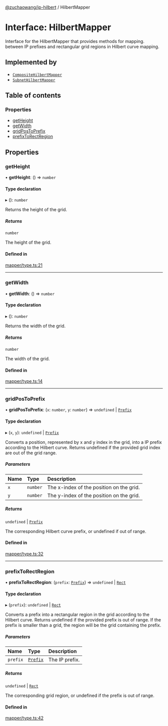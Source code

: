 [@zuchaowang/ip-hilbert](../README.md) / HilbertMapper

# Interface: HilbertMapper

Interface for the HilbertMapper that provides methods for mapping.
between IP prefixes and rectangular grid regions in Hilbert curve mapping.

## Implemented by

- [`CompositeHilbertMapper`](../classes/CompositeHilbertMapper.md)
- [`SubnetHilbertMapper`](../classes/SubnetHilbertMapper.md)

## Table of contents

### Properties

- [getHeight](HilbertMapper.md#getheight)
- [getWidth](HilbertMapper.md#getwidth)
- [gridPosToPrefix](HilbertMapper.md#gridpostoprefix)
- [prefixToRectRegion](HilbertMapper.md#prefixtorectregion)

## Properties

### getHeight

• **getHeight**: () => `number`

#### Type declaration

▸ (): `number`

Returns the height of the grid.

##### Returns

`number`

The height of the grid.

#### Defined in

[mapper/type.ts:21](https://github.com/ZuchaoWang/ip-hilbert/blob/7a83986/src/mapper/type.ts#L21)

___

### getWidth

• **getWidth**: () => `number`

#### Type declaration

▸ (): `number`

Returns the width of the grid.

##### Returns

`number`

The width of the grid.

#### Defined in

[mapper/type.ts:14](https://github.com/ZuchaoWang/ip-hilbert/blob/7a83986/src/mapper/type.ts#L14)

___

### gridPosToPrefix

• **gridPosToPrefix**: (`x`: `number`, `y`: `number`) => `undefined` \| [`Prefix`](Prefix.md)

#### Type declaration

▸ (`x`, `y`): `undefined` \| [`Prefix`](Prefix.md)

Converts a position, represented by x and y index in the grid,
into a IP prefix according to the Hilbert curve. 
Returns undefined if the provided grid index are out of the grid range.

##### Parameters

| Name | Type | Description |
| :------ | :------ | :------ |
| `x` | `number` | The x-index of the position on the grid. |
| `y` | `number` | The y-index of the position on the grid. |

##### Returns

`undefined` \| [`Prefix`](Prefix.md)

The corresponding Hilbert curve prefix, or undefined if out of range.

#### Defined in

[mapper/type.ts:32](https://github.com/ZuchaoWang/ip-hilbert/blob/7a83986/src/mapper/type.ts#L32)

___

### prefixToRectRegion

• **prefixToRectRegion**: (`prefix`: [`Prefix`](Prefix.md)) => `undefined` \| [`Rect`](Rect.md)

#### Type declaration

▸ (`prefix`): `undefined` \| [`Rect`](Rect.md)

Converts a prefix into a rectangular region in the grid according to the Hilbert curve.
Returns undefined if the provided prefix is out of range.
If the prefix is smaller than a grid, the region will be the grid containing the prefix.

##### Parameters

| Name | Type | Description |
| :------ | :------ | :------ |
| `prefix` | [`Prefix`](Prefix.md) | The IP prefix. |

##### Returns

`undefined` \| [`Rect`](Rect.md)

The corresponding grid region, or undefined if the prefix is out of range.

#### Defined in

[mapper/type.ts:42](https://github.com/ZuchaoWang/ip-hilbert/blob/7a83986/src/mapper/type.ts#L42)
